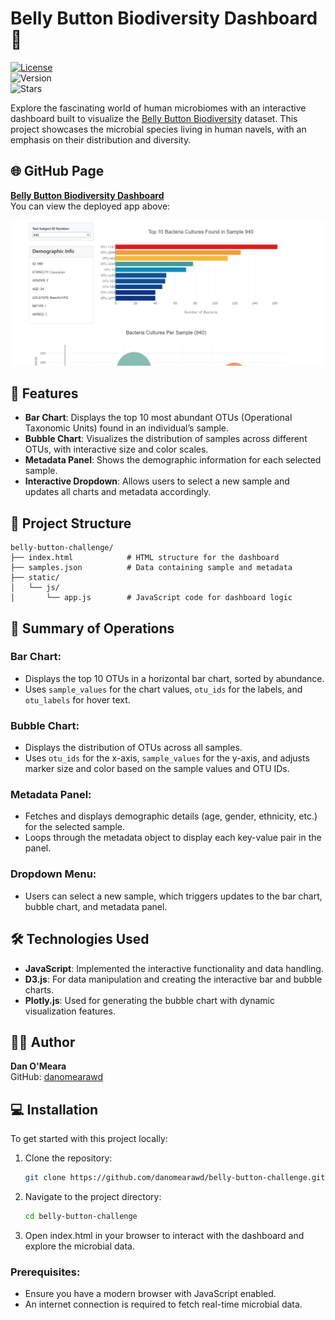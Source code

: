 # Belly Button Biodiversity Dashboard 🌿  
[![License](https://img.shields.io/badge/license-MIT-blue.svg)](https://opensource.org/licenses/MIT)  
![Version](https://img.shields.io/badge/version-1.0.0-blue)  
![Stars](https://img.shields.io/github/stars/danomearawd/belly-button-challenge)  

Explore the fascinating world of human microbiomes with an interactive dashboard built to visualize the [Belly Button Biodiversity](https://robdunnlab.com/projects/belly-button-biodiversity/) dataset. This project showcases the microbial species living in human navels, with an emphasis on their distribution and diversity.

## 🌐 GitHub Page  
[**Belly Button Biodiversity Dashboard**](https://danomearawd.github.io/belly-button-challenge/) <br />
You can view the deployed app above:

![Screenshot](screenshot.png)

## 🚀 Features

- **Bar Chart**: Displays the top 10 most abundant OTUs (Operational Taxonomic Units) found in an individual’s sample.
- **Bubble Chart**: Visualizes the distribution of samples across different OTUs, with interactive size and color scales.
- **Metadata Panel**: Shows the demographic information for each selected sample.
- **Interactive Dropdown**: Allows users to select a new sample and updates all charts and metadata accordingly.

## 📂 Project Structure

```plaintext
belly-button-challenge/
├── index.html            # HTML structure for the dashboard
├── samples.json          # Data containing sample and metadata
├── static/
│   └── js/
│       └── app.js        # JavaScript code for dashboard logic
```

## 📝 Summary of Operations

### Bar Chart:
- Displays the top 10 OTUs in a horizontal bar chart, sorted by abundance.
- Uses `sample_values` for the chart values, `otu_ids` for the labels, and `otu_labels` for hover text.

### Bubble Chart:
- Displays the distribution of OTUs across all samples.
- Uses `otu_ids` for the x-axis, `sample_values` for the y-axis, and adjusts marker size and color based on the sample values and OTU IDs.

### Metadata Panel:
- Fetches and displays demographic details (age, gender, ethnicity, etc.) for the selected sample.
- Loops through the metadata object to display each key-value pair in the panel.

### Dropdown Menu:
- Users can select a new sample, which triggers updates to the bar chart, bubble chart, and metadata panel.

## 🛠️ Technologies Used
- **JavaScript**: Implemented the interactive functionality and data handling.
- **D3.js**: For data manipulation and creating the interactive bar and bubble charts.
- **Plotly.js**: Used for generating the bubble chart with dynamic visualization features.

## 🙋‍♂️ Author

**Dan O'Meara**  
GitHub: [danomearawd](https://github.com/danomearawd)

## 💻 Installation

To get started with this project locally:

1. Clone the repository:
   ```bash
   git clone https://github.com/danomearawd/belly-button-challenge.git
   ```
2. Navigate to the project directory:
   ```bash
   cd belly-button-challenge
   ```
3. Open index.html in your browser to interact with the dashboard and explore the microbial data.

### Prerequisites:
- Ensure you have a modern browser with JavaScript enabled.
- An internet connection is required to fetch real-time microbial data.
